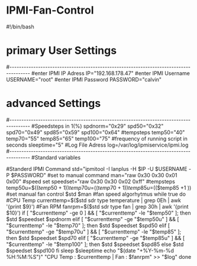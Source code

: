 # IPMI-Fan-Control
#!/bin/bash

#                                primary User Settings
#--------------------------------------------------------------------------------------
#enter IPMI IP Adress
IP="192.168.178.47"
#enter IPMI Username
USERNAME="root"
#enter IPMI Password
PASSWORD="calvin"

#                                 advanced Settings
#--------------------------------------------------------------------------------------
#Speedsteps in 1(%)
spdnorm="0x29"
spd50="0x32"
spd70="0x49"
spd85="0x59"
spd100="0x64"
#tempsteps
temp50="40"
temp70="55"
temp85="65"
temp100="75"
#frequency of running script in seconds
sleeptime="5"
#Log File Adress
log=/var/log/ipmiservice/ipmi.log
#--------------------------------------------------------------------------------------
#Standard variables

#Standerd IPMI Command
std="ipmitool -I lanplus -H $IP -U $USERNAME -P $PASSWORD"
#set to manual command
man="raw 0x30 0x30 0x01 0x00"
#speed set
speedset="raw 0x30 0x30 0x02 0xff"
#tempsteps
temp50u=$(($temp50 +1 ))
temp70u=$(($temp70 +1 ))
temp85u=$(($temp85 +1 ))
#set manual fan control
$std $man
#fan speed algorhytmus
while true
do
#CPU Temp
currenttemp=$($std sdr type temperature | grep 0Eh | awk '{print $9}')
#Fan RPM
fanrpm=$($std  sdr type fan | grep 30h | awk '{print $10}')
if [ "$currenttemp" -ge 0 ] && [ "$currenttemp" -le "$temp50" ]; then
        $std $speedset $spdnorm
elif [ "$currenttemp" -ge "$temp50u" ] && [ "$currenttemp" -le "$temp70" ]; then
        $std $speedset $spd50
elif [ "$currenttemp" -ge "$temp70u" ] && [ "$currenttemp" -le "$temp85" ]; then
        $std $speedset $spd70
elif [ "$currenttemp" -ge "$temp85u" ] && [ "$currenttemp" -le "$temp100" ]; then
        $std $speedset $spd85
else
        $std $speedset $spd100
fi
sleep $sleeptime
echo "$(date "+%Y-%m-%d %H:%M:%S")" "CPU Temp : $currenttemp | Fan : $fanrpm" >> "$log"
done
